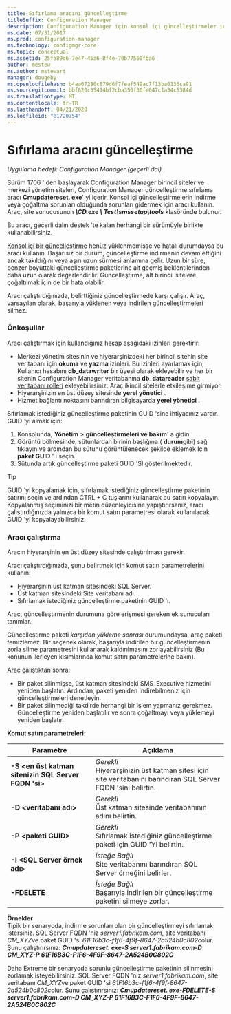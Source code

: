```yaml
---
title: Sıfırlama aracını güncelleştirme
titleSuffix: Configuration Manager
description: Configuration Manager için konsol içi güncelleştirmeler için güncelleştirme sıfırlama aracını kullanın.
ms.date: 07/31/2017
ms.prod: configuration-manager
ms.technology: configmgr-core
ms.topic: conceptual
ms.assetid: 25fa89d6-7e47-45a6-8f4e-70b77560fba6
author: mestew
ms.author: mstewart
manager: dougeby
ms.openlocfilehash: b4aa67280c879d6f7feaf549ac7f13ba0136ca91
ms.sourcegitcommit: bbf820c35414bf2cba356f30fe047c1a34c5384d
ms.translationtype: MT
ms.contentlocale: tr-TR
ms.lasthandoff: 04/21/2020
ms.locfileid: "81720754"
---
```

# <a name="update-reset-tool"></a>Sıfırlama aracını güncelleştirme

*Uygulama hedefi: Configuration Manager (geçerli dal)*  


Sürüm 1706 ' den başlayarak Configuration Manager birincil siteler ve merkezi yönetim siteleri, Configuration Manager güncelleştirme sıfırlama aracı **Cmupdatereset. exe**' yi içerir. Konsol içi güncelleştirmelerin indirme veya çoğaltma sorunları olduğunda sorunları gidermek için aracı kullanın. Araç, site sunucusunun ***\CD.exe \ Test\smssetup\tools*** klasöründe bulunur.

Bu aracı, geçerli dalın destek 'te kalan herhangi bir sürümüyle birlikte kullanabilirsiniz.

[Konsol içi bir güncelleştirme](install-in-console-updates.md) henüz yüklenmemişse ve hatalı durumdaysa bu aracı kullanın. Başarısız bir durum, güncelleştirme indirmenin devam ettiğini ancak takıldığını veya aşırı uzun sürmesi anlamına gelir. Uzun bir süre, benzer boyuttaki güncelleştirme paketlerine ait geçmiş beklentilerinden daha uzun olarak değerlendirilir. Güncelleştirme, alt birincil sitelere çoğaltılmak için de bir hata olabilir.  

Aracı çalıştırdığınızda, belirttiğiniz güncelleştirmede karşı çalışır. Araç, varsayılan olarak, başarıyla yüklenen veya indirilen güncelleştirmeleri silmez.  

### <a name="prerequisites"></a>Önkoşullar
Aracı çalıştırmak için kullandığınız hesap aşağıdaki izinleri gerektirir:
- Merkezi yönetim sitesinin ve hiyerarşinizdeki her birincil sitenin site veritabanı için **okuma** ve **yazma** izinleri. Bu izinleri ayarlamak için, Kullanıcı hesabını **db_datawriter** bir üyesi olarak ekleyebilir ve her bir sitenin Configuration Manager veritabanına **db_datareader** [sabit veritabanı rolleri](/sql/relational-databases/security/authentication-access/database-level-roles#fixed-database-roles) ekleyebilirsiniz. Araç ikincil sitelerle etkileşime girmiyor.
- Hiyerarşinizin en üst düzey sitesinde **yerel yönetici** .
- Hizmet bağlantı noktasını barındıran bilgisayarda **yerel yönetici** .

Sıfırlamak istediğiniz güncelleştirme paketinin GUID 'sine ihtiyacınız vardır. GUID 'yi almak için:
  1.   Konsolunda, **Yönetim** > **güncelleştirmeleri ve bakım**' a gidin.
  2.   Görüntü bölmesinde, sütunlardan birinin başlığına ( **durum**gibi) sağ tıklayın ve ardından bu sütunu görüntülenecek şekilde eklemek Için **paket GUID** ' i seçin.
  3.   Sütunda artık güncelleştirme paketi GUID 'SI gösterilmektedir.

> [!TIP]  
> GUID 'yi kopyalamak için, sıfırlamak istediğiniz güncelleştirme paketinin satırını seçin ve ardından CTRL + C tuşlarını kullanarak bu satırı kopyalayın. Kopyalanmış seçiminizi bir metin düzenleyicisine yapıştırırsanız, aracı çalıştırdığınızda yalnızca bir komut satırı parametresi olarak kullanılacak GUID 'yi kopyalayabilirsiniz.

### <a name="run-the-tool"></a>Aracı çalıştırma    
Aracın hiyerarşinin en üst düzey sitesinde çalıştırılması gerekir.

Aracı çalıştırdığınızda, şunu belirtmek için komut satırı parametrelerini kullanın:
- Hiyerarşinin üst katman sitesindeki SQL Server.
- Üst katman sitesindeki Site veritabanı adı.
- Sıfırlamak istediğiniz güncelleştirme paketinin GUID 'ı.

Araç, güncelleştirmenin durumuna göre erişmesi gereken ek sunucuları tanımlar.   

Güncelleştirme paketi *karşıdan yükleme sonrası* durumundaysa, araç paketi temizlemez. Bir seçenek olarak, başarıyla indirilen bir güncelleştirmenin zorla silme parametresini kullanarak kaldırılmasını zorlayabilirsiniz (Bu konunun ilerleyen kısımlarında komut satırı parametrelerine bakın).

Araç çalıştıktan sonra:
- Bir paket silinmişse, üst katman sitesindeki SMS_Executive hizmetini yeniden başlatın. Ardından, paketi yeniden indirebilmeniz için güncelleştirmeleri denetleyin.
- Bir paket silinmediği takdirde herhangi bir işlem yapmanız gerekmez. Güncelleştirme yeniden başlatılır ve sonra çoğaltmayı veya yüklemeyi yeniden başlatır.

**Komut satırı parametreleri:**  


|                        Parametre                         |                                                       Açıklama                                                        |
|----------------------------------------------------------|--------------------------------------------------------------------------------------------------------------------------|
| **-S &lt;en üst katman sitenizin SQL Server FQDN 'si>** | *Gerekli* <br> Hiyerarşinizin üst katman sitesi için site veritabanını barındıran SQL Server FQDN 'sini belirtin. |
|                **-D &lt;veritabanı adı>**                 |                          *Gerekli* <br> Üst katman sitesinde veritabanının adını belirtin.                          |
|                 **-P &lt;paketi GUID>**                 |                        *Gerekli* <br> Sıfırlamak istediğiniz güncelleştirme paketi için GUID 'YI belirtin.                        |
|           **-I &lt;SQL Server örnek adı>**           |                    *İsteğe Bağlı* <br> Site veritabanını barındıran SQL Server örneğini belirler.                     |
|                       **-FDELETE**                       |                       *İsteğe Bağlı* <br> Başarıyla indirilen bir güncelleştirme paketini silmeye zorlar.                        |

**Örnekler**  
Tipik bir senaryoda, indirme sorunları olan bir güncelleştirmeyi sıfırlamak istersiniz. SQL Server FQDN 'niz *server1.fabrikam.com*, site veritabanı *CM_XYZ*ve paket GUID 'si *61F16b3c-f1f6-4f9f-8647-2a524b0c802c*olur.  Şunu çalıştırırsınız: ***Cmupdatereset. exe-S server1.fabrikam.com-D CM_XYZ-P 61F16B3C-F1F6-4F9F-8647-2A524B0C802C***

Daha Extreme bir senaryoda sorunlu güncelleştirme paketinin silinmesini zorlamak isteyebilirsiniz. SQL Server FQDN 'niz *server1.fabrikam.com*, site veritabanı *CM_XYZ*ve paket GUID 'si *61F16b3c-f1f6-4f9f-8647-2a524b0c802c*olur.  Şunu çalıştırırsınız: ***Cmupdatereset. exe-FDELETE-S server1.fabrikam.com-D CM_XYZ-P 61F16B3C-F1F6-4F9F-8647-2A524B0C802C***
